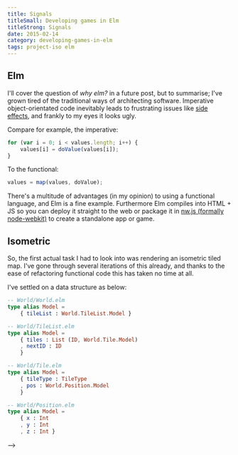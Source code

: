 ```yaml
---
title: Signals
titleSmall: Developing games in Elm
titleStrong: Signals
date: 2015-02-14
category: developing-games-in-elm
tags: project-iso elm
---
```


## Elm

I'll cover the question of _why elm?_ in a future post, but to summarise; I've grown tired of the traditional ways of architecting software. Imperative object-orientated code inevitably leads to frustrating issues like [side effects](http://www.wikiwand.com/en/Side_effect_(computer_science)), and frankly to my eyes it looks ugly.

Compare for example, the imperative:

```js
for (var i = 0; i < values.length; i++) {
    values[i] = doValue(values[i]);
}
```

To the functional:

```js
values = map(values, doValue);
```

There's a multitude of advantages (in my opinion) to using a functional language, and Elm is a fine example. Furthermore Elm compiles into HTML + JS so you can deploy it straight to the web or package it in [nw.js (formally node-webkit)](https://github.com/nwjs/nw.js) to create a standalone app or game.


## Isometric

So, the first actual task I had to look into was rendering an isometric tiled map. I've gone through several iterations of this already, and thanks to the ease of refactoring functional code this has taken no time at all.

I've settled on a data structure as below:

```elm
-- World/World.elm
type alias Model =
    { tileList : World.TileList.Model }

-- World/TileList.elm
type alias Model =
    { tiles : List (ID, World.Tile.Model)
    , nextID : ID
    }

-- World/Tile.elm
type alias Model =
    { tileType : TileType
    , pos : World.Position.Model
    }

-- World/Position.elm
type alias Model =
    { x : Int
    , y : Int
    , z : Int }
```
-->